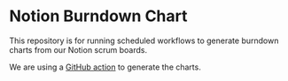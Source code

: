 # Notion Burndown Chart

This repository is for running scheduled workflows to generate burndown charts from our Notion scrum boards.

We are using a [GitHub action](https://github.com/marketplace/actions/notion-burndown-chart) to generate the charts.
